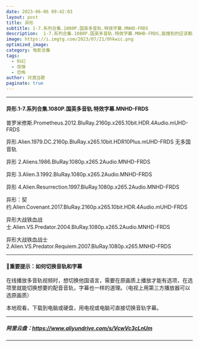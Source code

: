 ```yaml
---
date: 2023-06-06 09:42:03
layout: post
title: 异形
subtitle: 1-7.系列合集.1080P.国英多音轨.特效字幕.MNHD-FRDS
description:  1-7.系列合集.1080P.国英多音轨.特效字幕.MNHD-FRDS,能搜到的应该都是知道异形宇宙的。所有话不多说。后期有更好的版本会更新...
image: https://i.imgtg.com/2023/07/21/Ohkwic.png
optimized_image: 
category: 电影合集
tags:
  - 科幻
  - 惊悚
  - 恐怖
author: 对酒当歌
paginate: true
---
```



---

#### 异形.1-7.系列合集.1080P.国英多音轨.特效字幕.MNHD-FRDS  

普罗米修斯.Prometheus.2012.BluRay.2160p.x265.10bit.HDR.4Audio.mUHD-FRDS  

异形.Alien.1979.DC.2160p.BluRay.x265.10bit.HDR10Plus.mUHD-FRDS 无多国音轨  

异形 2.Aliens.1986.BluRay.1080p.x265.2Audio.MNHD-FRDS  

异形 3.Alien.3.1992.BluRay.1080p.x265.2Audio.MNHD-FRDS  

异形 4.Alien.Resurrection.1997.BluRay.1080p.x265.2Audio.MNHD-FRDS  

异形：契约.Alien.Covenant.2017.BluRay.2160p.x265.10bit.HDR.4Audio.mUHD-FRDS  

异形大战铁血战士.Alien.VS.Predator.2004.BluRay.1080p.x265.2Audio.MNHD-FRDS  

异形大战铁血战士 2.Alien.VS.Predator.Requiem.2007.BluRay.1080p.x265.MNHD-FRDS  

---

#### 🔔重要提示：如何切换音轨和字幕

在线播放多音轨视频时，想切换他国语言，需要在原画质上播放才能有选项，在选项里就能切换想要的配音音轨，字幕也一样的道理。（电视上用第三方播放器可以选原画质）

本地观看，下载到电脑或硬盘，用电视或电脑可直接切换音轨字幕。

---

##### 阿里云盘：<https://www.aliyundrive.com/s/VcwVc3cLnUm>

---
